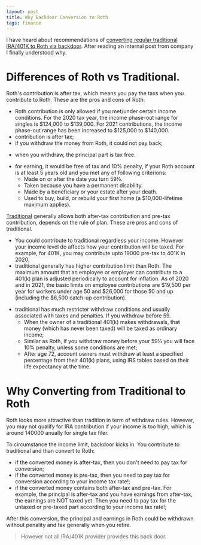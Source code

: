 ```yaml
---
layout: post
title: Why Backdoor Conversion to Roth
tags: finance
---
```


I have heard about recommendations of [converting regular traditional IRA/401K to Roth via backdoor](https://www.investopedia.com/terms/b/backdoor-roth-ira.asp). After reading an internal post from company I finally understood why.

# Differences of Roth vs Traditional.

Roth's contribution is after tax, which means you pay the taxs when you contribute to Roth. These are the pros and cons of Roth:

- Roth contribution is only allowed if you met/under certain income conditions. For the 2020 tax year, the income phase-out range for singles is $124,000 to $139,000. For 2021 contributions, the income phase-out range has been increased to $125,000 to $140,000.
- contribution is after tax;
- if you withdraw the money from Roth, it could not pay back;
+ when you withdraw, the principal part is tax free. 
- for earning, it would be free of tax and 10% penalty, if your Roth account is at least 5 years old and you met any of following criterions:
  - Made on or after the date you turn 59½.
  - Taken because you have a permanent disability.
  - Made by a beneficiary or your estate after your death.
  - Used to buy, build, or rebuild your first home (a $10,000-lifetime maximum applies).
 
[Traditional](https://www.investopedia.com/terms/1/401kplan.asp) generally allows both after-tax contribution and pre-tax contribution, depends on the rule of plan. These are pros and cons of traditional.
+ You could contribute to traditional regardless your income. However your income level do affects how your contribution will be taxed. For example, for 401K, you may contribute upto 19000 pre-tax to 401K in 2020;
+ traditional generally has higher contribution limit than Roth. The maximum amount that an employee or employer can contribute to a 401(k) plan is adjusted periodically to account for inflation. As of 2020 and in 2021, the basic limits on employee contributions are $19,500 per year for workers under age 50 and $26,000 for those 50 and up (including the $6,500 catch-up contribution). 
- traditional has much restricter withdraw conditions and usually associated with taxes and penalties. If you withdraw before 59.
  - When the owner of a traditional 401(k) makes withdrawals, that money (which has never been taxed) will be taxed as ordinary income;
  - Similar as Roth, if you withdraw money before your 59½ you will face 10% penalty, unless some conditions are met;
  - After age 72, account owners must withdraw at least a specified percentage from their 401(k) plans, using IRS tables based on their life expectancy at the time.
  
# Why Converting from Traditional to Roth

Roth looks more attractive than tradition in term of withdraw rules. However, you may not qualify for IRA contribution if your income is too high, which is around 140000 anually for single tax filer.

To circumstance the income limit, backdoor kicks in. You contribute to traditional and than convert to Roth:
- if the converted money is after-tax, then you don't need to pay tax for conversion;
- if the converted money is pre-tax, then you need to pay tax for conversion according to your income tax rate!;
- if the converted money contains both after-tax and pre-tax. For example, the principal is after-tax and you have earnings from after-tax, the earnings are NOT taxed yet. Then you need to pay tax for the untaxed or pre-taxed part according to your income tax rate!;

After this conversion, the principal and earnings in Roth could be withdrawn without penality and tax generally when you retire.

> However not all IRA/401K provider provides this back door.
